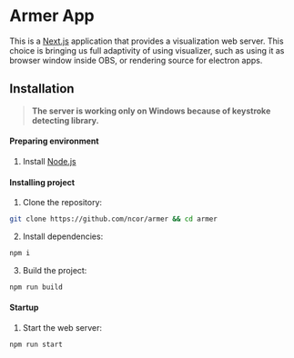 # Armer App

This is a [Next.js](https://nextjs.org/) application that provides a visualization web server. This choice is bringing us full adaptivity of using visualizer, such as using it as browser window inside OBS, or rendering source for electron apps.

## Installation

> **The server is working only on Windows because of keystroke detecting library.**

#### Preparing environment
1. Install [Node.js](https://nodejs.org/en)

#### Installing project
1. Clone the repository:
```bash
git clone https://github.com/ncor/armer && cd armer
```
2. Install dependencies:
```bash
npm i
```
3. Build the project:
```bash
npm run build
```
#### Startup
1. Start the web server:
```bash
npm run start
```
